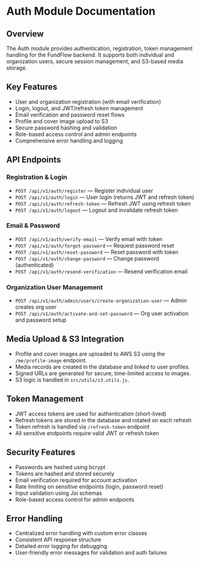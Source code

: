# Auth Module Documentation

## Overview

The Auth module provides authentication, registration, token management handling for the FundFlow backend. It supports both individual and organization users, secure session management, and S3-based media storage.

## Key Features

- User and organization registration (with email verification)
- Login, logout, and JWT/refresh token management
- Email verification and password reset flows
- Profile and cover image upload to S3
- Secure password hashing and validation
- Role-based access control and admin endpoints
- Comprehensive error handling and logging



## API Endpoints

### Registration & Login
- `POST /api/v1/auth/register` — Register individual user
- `POST /api/v1/auth/login` — User login (returns JWT and refresh token)
- `POST /api/v1/auth/refresh-token` — Refresh JWT using refresh token
- `POST /api/v1/auth/logout` — Logout and invalidate refresh token

### Email & Password
- `POST /api/v1/auth/verify-email` — Verify email with token
- `POST /api/v1/auth/forgot-password` — Request password reset
- `POST /api/v1/auth/reset-password` — Reset password with token
- `POST /api/v1/auth/change-password` — Change password (authenticated)
- `POST /api/v1/auth/resend-verification` — Resend verification email

### Organization User Management
- `POST /api/v1/auth/admin/users/create-organization-user` — Admin creates org user
- `POST /api/v1/auth/activate-and-set-password` — Org user activation and password setup

## Media Upload & S3 Integration

- Profile and cover images are uploaded to AWS S3 using the `/me/profile-image` endpoint.
- Media records are created in the database and linked to user profiles.
- Signed URLs are generated for secure, time-limited access to images.
- S3 logic is handled in `src/utils/s3.utils.js`.

## Token Management

- JWT access tokens are used for authentication (short-lived)
- Refresh tokens are stored in the database and rotated on each refresh
- Token refresh is handled via `/refresh-token` endpoint
- All sensitive endpoints require valid JWT or refresh token

## Security Features

- Passwords are hashed using bcrypt
- Tokens are hashed and stored securely
- Email verification required for account activation
- Rate limiting on sensitive endpoints (login, password reset)
- Input validation using Joi schemas
- Role-based access control for admin endpoints

## Error Handling

- Centralized error handling with custom error classes
- Consistent API response structure
- Detailed error logging for debugging
- User-friendly error messages for validation and auth failures

